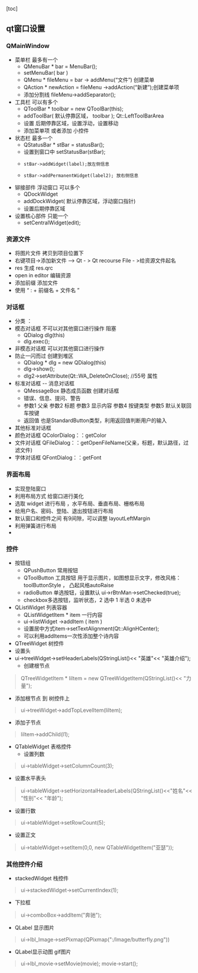 [toc]
## qt窗口设置
### QMainWindow
- 菜单栏 最多有一个
    -	 QMenuBar * bar = MenuBar();
    -	 setMenuBar( bar ) 
    -	 QMenu * fileMenu = bar -> addMenu(“文件”)   创建菜单
    -	 QAction * newAction =  fileMenu ->addAction(“新建”);创建菜单项
    -	 添加分割线 fileMenu->addSeparator();
-	工具栏 可以有多个
    -	QToolBar * toolbar = new QToolBar(this);
    -	addToolBar( 默认停靠区域， toolbar );  Qt::LeftToolBarArea
    -	设置  后期停靠区域，设置浮动，设置移动
    -	添加菜单项 或者添加 小控件
-	状态栏  最多一个
    -  	QStatusBar * stBar = statusBar();
    -	设置到窗口中 setStatusBar(stBar);
    -	  stBar->addWidget(label);放左侧信息
    -	  stBar->addPermanentWidget(label2); 放右侧信息
-	铆接部件  浮动窗口  可以多个
    -	QDockWidget 
    -	addDockWidget( 默认停靠区域，浮动窗口指针)
    -	设置后期停靠区域
-	设置核心部件  只能一个
    -	setCentralWidget(edit);
###	资源文件
- 	将图片文件 拷贝到项目位置下
-	右键项目->添加新文件 –>  Qt - > Qt recourse File   - >给资源文件起名
-	res 生成  res.qrc  
-	open in editor  编辑资源
-	添加前缀  添加文件
- 使用  “ : + 前缀名 + 文件名 ”
###	对话框
- 分类 ： 
-   模态对话框   不可以对其他窗口进行操作 阻塞
    -	QDialog  dlg(this)
    -	dlg.exec();
-   非模态对话框  可以对其他窗口进行操作
-   防止一闪而过 创建到堆区
    -   QDialog * dlg = new QDialog(this)
    - dlg->show();
    - dlg2->setAttribute(Qt::WA_DeleteOnClose); //55号 属性
- 标准对话框 --  消息对话框
    -   QMessageBox 静态成员函数  创建对话框
    -	错误、信息、提问、警告
    -  参数1  父亲 参数2  标题  参数3  显示内容 参数4  按键类型  参数5 默认关联回车按键
    -	返回值 也是StandardButton类型，利用返回值判断用户的输入
-	其他标准对话框
-	颜色对话框  QColorDialog：：getColor 
-	文件对话框  QFileDialog：：getOpenFileName(父亲，标题，默认路径，过滤文件)
-	字体对话框  QFontDialog：：getFont 

### 界面布局
- 实现登陆窗口
- 	利用布局方式 给窗口进行美化
- 	选取 widget  进行布局 ，水平布局、垂直布局、栅格布局
- 	给用户名、密码、登陆、退出按钮进行布局
- 	默认窗口和控件之间 有9间隙，可以调整 layoutLeftMargin
- 	利用弹簧进行布局
- 
### 控件
- 按钮组
    -	QPushButton  常用按钮 
    -	QToolButton  工具按钮  用于显示图片，如图想显示文字，修改风格：toolButtonStyle ， 凸起风格autoRaise
    -	radioButton  单选按钮，设置默认 ui->rBtnMan->setChecked(true); 
    -	checkbox多选按钮，监听状态，2 选中  1 半选 0 未选中
- QListWidget 列表容器
    -  QListWidgetItem * item 一行内容 
    -	ui->listWidget ->addItem ( item )
    -	设置居中方式item->setTextAlignment(Qt::AlignHCenter);
    -	可以利用addItems一次性添加整个诗内容
-   QTreeWidget 树控件
-	设置头  
  - ui->treeWidget->setHeaderLabels(QStringList()<< "英雄"<< "英雄介绍");
    -	创建根节点

> QTreeWidgetItem * liItem = new QTreeWidgetItem(QStringList()<< "力量");

- 添加根节点 到 树控件上
>ui->treeWidget->addTopLevelItem(liItem);

- 添加子节点
> liItem->addChild(l1);

- 	QTableWidget 表格控件
    -	设置列数 
>	ui->tableWidget->setColumnCount(3);

-	设置水平表头
>	ui->tableWidget->setHorizontalHeaderLabels(QStringList()<<"姓名"<< "性别"<< "年龄");

- 	设置行数 
>	ui->tableWidget->setRowCount(5);
-	设置正文
>	ui->tableWidget->setItem(0,0, new QTableWidgetItem("亚瑟"));

###	其他控件介绍

- 	stackedWidget  栈控件
>	ui->stackedWidget->setCurrentIndex(1);

-	下拉框
> ui->comboBox->addItem("奔驰");
-	QLabel 显示图片
>	ui->lbl_Image->setPixmap(QPixmap(":/Image/butterfly.png"))
-	QLabel显示动图  gif图片
> ui->lbl_movie->setMovie(movie);
	movie->start();

